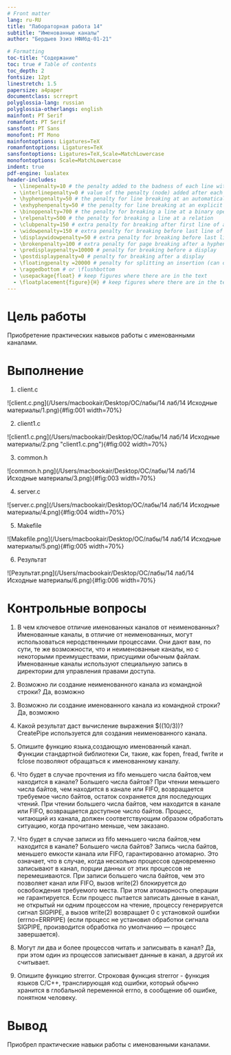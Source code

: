 ```yaml
---
# Front matter
lang: ru-RU
title: "Лабораторная работа 14"
subtitle: "Именованные каналы"
author: "Бердыев Эзиз НФИбд-01-21"

# Formatting
toc-title: "Содержание"
toc: true # Table of contents
toc_depth: 2
fontsize: 12pt
linestretch: 1.5
papersize: a4paper
documentclass: scrreprt
polyglossia-lang: russian
polyglossia-otherlangs: english
mainfont: PT Serif
romanfont: PT Serif
sansfont: PT Sans
monofont: PT Mono
mainfontoptions: Ligatures=TeX
romanfontoptions: Ligatures=TeX
sansfontoptions: Ligatures=TeX,Scale=MatchLowercase
monofontoptions: Scale=MatchLowercase
indent: true
pdf-engine: lualatex
header-includes:
  - \linepenalty=10 # the penalty added to the badness of each line within a paragraph (no associated penalty node) Increasing the value makes tex try to have fewer lines in the paragraph.
  - \interlinepenalty=0 # value of the penalty (node) added after each line of a paragraph.
  - \hyphenpenalty=50 # the penalty for line breaking at an automatically inserted hyphen
  - \exhyphenpenalty=50 # the penalty for line breaking at an explicit hyphen
  - \binoppenalty=700 # the penalty for breaking a line at a binary operator
  - \relpenalty=500 # the penalty for breaking a line at a relation
  - \clubpenalty=150 # extra penalty for breaking after first line of a paragraph
  - \widowpenalty=150 # extra penalty for breaking before last line of a paragraph
  - \displaywidowpenalty=50 # extra penalty for breaking before last line before a display math
  - \brokenpenalty=100 # extra penalty for page breaking after a hyphenated line
  - \predisplaypenalty=10000 # penalty for breaking before a display
  - \postdisplaypenalty=0 # penalty for breaking after a display
  - \floatingpenalty =20000 # penalty for splitting an insertion (can only be split footnote in standard LaTeX)
  - \raggedbottom # or \flushbottom
  - \usepackage{float} # keep figures where there are in the text
  - \floatplacement{figure}{H} # keep figures where there are in the text
---
```


# Цель работы
Приобретение практических навыков работы с именованными каналами.

# Выполнение

1. client.c

![client.c.png](/Users/macbookair/Desktop/ОС/лабы/14 лаб/14 Исходные материалы/1.png){#fig:001 width=70%}

2. client1.c

![client1.c.png](/Users/macbookair/Desktop/ОС/лабы/14 лаб/14 Исходные материалы/2.png "client1.c.png"){#fig:002 width=70%}

3. common.h

![common.h.png](/Users/macbookair/Desktop/ОС/лабы/14 лаб/14 Исходные материалы/3.png){#fig:003 width=70%}

4. server.c

![server.c.png](/Users/macbookair/Desktop/ОС/лабы/14 лаб/14 Исходные материалы/4.png){#fig:004 width=70%}

5. Makefile

![Makefile.png](/Users/macbookair/Desktop/ОС/лабы/14 лаб/14 Исходные материалы/5.png){#fig:005 width=70%}

6. Результат

![Результат.png](/Users/macbookair/Desktop/ОС/лабы/14 лаб/14 Исходные материалы/6.png){#fig:006 width=70%}

# Контрольные вопросы

1. В чем ключевое отличие именованных каналов от неименованных? Именованные каналы, в отличие от неименованных, могут использоваться неродственными процессами. Они дают вам, по сути, те же возможности, что и неименованные каналы, но с некоторыми преимуществами, присущими обычным файлам. Именованные каналы используют специальную запись в директории для управления правами доступа.  

2. Возможно ли создание неименованного канала из командной строки? Да, возможно
  
3. Возможно ли создание именованного канала из командной строки? Да, возможно  

4. Какой результат даст вычисление выражения $((10/3))?  
     CreatePipe используется для создания неименованного канала.  

5. Опишите функцию языка,создающую именованный канал.  
      Функции стандартной библиотеки Си, такие, как fopen, fread, fwrite и fclose позволяют обращаться к именованному каналу.  

6. Что будет в случае прочтения из fifo меньшего числа байтов,чем находится в канале? Большего числа байтов?
      При чтении меньшего числа байтов, чем находится в канале или FIFO, возвращается требуемое число байтов, остаток сохраняется для последующих чтений. При чтении большего числа байтов, чем находится в канале или FIFO, возвращается доступное число байтов. Процесс, читающий из канала, должен соответствующим образом обработать ситуацию, когда прочитано меньше, чем заказано.

7. Что будет в случае записи из fifo меньшего числа байтов,чем находится в канале? Большего числа байтов?
      Запись числа байтов, меньшего емкости канала или FIFO, гарантированно атомарно. Это означает, что в случае, когда несколько процессов одновременно записывают в канал, порции данных от этих процессов не перемешиваются. При записи большего числа байтов, чем это позволяет канал или FIFO, вызов write(2) блокируется до освобождения требуемого места. При этом атомарность операции не гарантируется. Если процесс пытается записать данные в канал, не открытый ни одним процессом на чтение, процессу генерируется сигнал SIGPIPE, а вызов write(2) возвращает 0 с установкой ошибки (errno=ERRPIPE) (если процесс не установил обработки сигнала SIGPIPE, производится обработка по умолчанию — процесс завершается).

8. Могут ли два и более процессов читать и записывать в канал?
      Да, при этом один из процессов записывает данные в канал, а другой их считывает.

9. Опишите функцию strerror.
      Строковая функция strerror - функция языков C/C++, транслирующая код ошибки, который обычно хранится в глобальной переменной errno, в сообщение об ошибке, понятном человеку.

# Вывод
Приобрел практические навыки работы с именованными каналами.